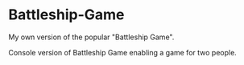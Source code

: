 # Battleship-Game
My own version of the popular "Battleship Game".

Console version of Battleship Game enabling a game for two people. 
